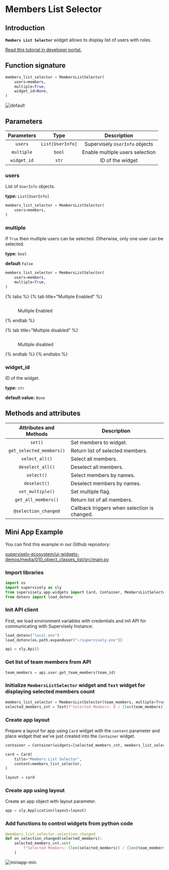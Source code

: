 # Members List Selector

## Introduction

**`Members List Selector`** widget allows to display list of users with roles.

[Read this tutorial in developer portal.](https://developer.supervise.ly/app-development/apps-with-gui/members-list-selector)

## Function signature

```python
members_list_selector = MembersListSelector(
    users=members,
    multiple=True,
    widget_id=None,
)
```

![default](https://github.com/supervisely-ecosystem/ui-widgets-demos/assets/48913536/28a62429-88d8-4932-b70e-258fe3488855)

## Parameters

| Parameters  |       Type       |           Description           |
| :---------: | :--------------: | :-----------------------------: |
|   `users`   | `List[UserInfo]` | Supervisely `UserInfo` objects  |
| `multiple`  |      `bool`      | Enable multiple users selection |
| `widget_id` |      `str`       |        ID of the widget         |

### users

List of `UserInfo` objects.

**type:** `List[UserInfo]`

```python
members_list_selector = MembersListSelector(
    users=members,
)
```

### multiple

If `True` then multiple users can be selected. Otherwise, only one user can be selected.

**type:** `bool`

**default** `False`

```python
members_list_selector = MembersListSelector(
    users=members,
    multiple=True,
)
```

{% tabs %}
{% tab title="Multiple Enabled" %}

<figure><img src="https://github.com/supervisely-ecosystem/ui-widgets-demos/assets/48913536/5d6901a1-d509-4f95-8a8c-d6273778fd1e" alt=""><figcaption><p>Multiple Enabled</p></figcaption></figure>
{% endtab %}

{% tab title="Multiple disabled" %}

<figure><img src="https://github.com/supervisely-ecosystem/ui-widgets-demos/assets/48913536/3f6a04a3-d39f-4fe5-9e1f-02c4c94224f7" alt=""><figcaption><p>Multiple disabled</p></figcaption></figure>
{% endtab %}
{% endtabs %}

### widget_id

ID of the widget.

**type:** `str`

**default value:** `None`

## Methods and attributes

|  Attributes and Methods  | Description                                  |
| :----------------------: | -------------------------------------------- |
|         `set()`          | Set members to widget.                       |
| `get_selected_members()` | Return list of selected members.             |
|      `select_all()`      | Select all members.                          |
|     `deselect_all()`     | Deselect all members.                        |
|        `select()`        | Select members by names.                     |
|       `deselect()`       | Deselect members by names.                   |
|     `set_multiple()`     | Set multiple flag.                           |
|   `get_all_members()`    | Return list of all members.                  |
|   `@selection_changed`   | Callback triggers when selection is changed. |

## Mini App Example

You can find this example in our Github repository:

[supervisely-ecosystem/ui-widgets-demos/media/010_object_classes_list/src/main.py](https://github.com/supervisely-ecosystem/ui-widgets-demos/blob/master/media/010_object_classes_list/src/main.py)

### Import libraries

```python
import os
import supervisely as sly
from supervisely.app.widgets import Card, Container, MembersListSelector, Text
from dotenv import load_dotenv
```

### Init API client

First, we load environment variables with credentials and init API for communicating with Supervisely Instance:

```python
load_dotenv("local.env")
load_dotenv(os.path.expanduser("~/supervisely.env"))

api = sly.Api()
```

### Get list of team members from API

```python
team_members = api.user.get_team_members(team_id)
```

### Initialize `MembersListSelector` widget and `Text` widget for displaying selected members count

```python
members_list_selector = MembersListSelector(team_members, multiple=True)
selected_members_cnt = Text(f"Selected Members: 0 / {len(team_members)}")
```

### Create app layout

Prepare a layout for app using `Card` widget with the `content` parameter and place widget that we've just created into the `Container` widget.

```python
container = Container(widgets=[selected_members_cnt, members_list_selector])

card = Card(
    title="Members List Selector",
    content=members_list_selector,
)

layout = card
```

### Create app using layout

Create an app object with layout parameter.

```python
app = sly.Application(layout=layout)
```

### Add functions to control widgets from python code

```python
@members_list_selector.selection_changed
def on_selection_changed(selected_members):
    selected_members_cnt.set(
        f"Selected Members: {len(selected_members)} / {len(team_members)}", "text"
    )
```

![miniapp-min](https://github.com/supervisely-ecosystem/ui-widgets-demos/assets/48913536/63503ddb-36e1-4d18-9942-f45f51e4bab5)
